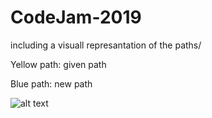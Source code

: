# CodeJam-2019

including a visuall represantation of the paths/

Yellow path: given path

Blue path: new path

![alt text](https://user-images.githubusercontent.com/34401253/56473298-d8a0a700-6471-11e9-8a50-6b7ee6850917.png)
